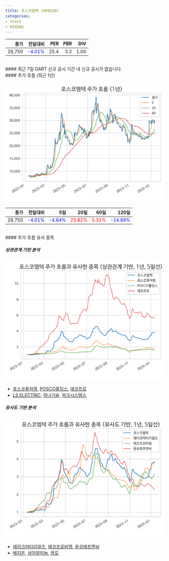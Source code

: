```yaml
---
title: 포스코엠텍 (009520)
categories:
- Stock
- KOSDAQ
---
```


|종가|전일대비|PER|PBR|DIV|
|---:|-------:|--:|--:|--:|
|28,750|<span style="color: blue">-4.01%</span>|25.4|3.2|1.00|

<!-- more -->

<br>
#### 최근 7일 DART 신규 공시
기간 내 신규 공시가 없습니다.

<br>
#### 주가 흐름 (최근 1년)

![009520](/assets/images/stock/009520.png)

|종가|전일대비|5일|20일|60일|120일|
|---:|-------:|--:|---:|---:|----:|
|28,750|<span style="color: blue">-4.01%</span>|<span style="color: blue">-4.64%</span>|<span style="color: red">25.82%</span>|<span style="color: red">5.31%</span>|<span style="color: blue">-14.69%</span>|

<br>
#### 주가 흐름 유사 종목

##### 상관관계 기반 분석

![009520](/assets/images/stock/009520_corr.png)
- [포스코퓨처엠](/003670/), [POSCO홀딩스](/005490/), [에코프로](/086520/)
- [LS ELECTRIC](/010120/), [하나기술](/299030/), [파크시스템스](/140860/)

##### 유사도 기반 분석

![009520](/assets/images/stock/009520_sim.png)
- [레이크머티리얼즈](/281740/), [에코프로비엠](/247540/), [윤성에프앤씨](/372170/)
- [메지온](/140410/), [삼아알미늄](/006110/), [엠로](/058970/)